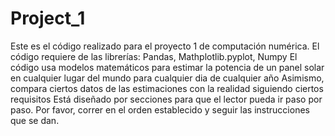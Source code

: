 # Project_1
Este es el código realizado para el proyecto 1 de computación numérica.
El código requiere de las librerías: Pandas, Mathplotlib.pyplot, Numpy
El código usa modelos matemáticos para estimar la potencia de un panel solar en cualquier lugar del mundo para cualquier dia de cualquier año
Asimismo, compara ciertos datos de las estimaciones con la realidad siguiendo ciertos requisitos
Está diseñado por secciones para que el lector pueda ir paso por paso.
Por favor, correr en el orden establecido y seguir las instrucciones que se dan.
